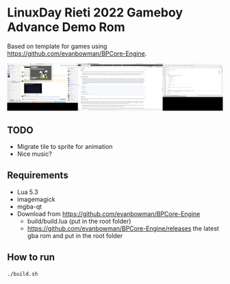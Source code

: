 # LinuxDay Rieti 2022 Gameboy Advance Demo Rom

Based on template for games using https://github.com/evanbowman/BPCore-Engine.

![screenshot](https://raw.githubusercontent.com/Mte90/LinuxDay-Rieti-2022-GBA-Demo/master/screenshot.png)


## TODO

* Migrate tile to sprite for animation
* Nice music?

## Requirements

* Lua 5.3
* imagemagick
* mgba-qt 
* Download from https://github.com/evanbowman/BPCore-Engine
  * build/build.lua (put in the root folder)
  * https://github.com/evanbowman/BPCore-Engine/releases the latest gba rom and put in the root folder

## How to run

```
./build.sh
```